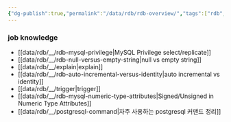 ```yaml
---
{"dg-publish":true,"permalink":"/data/rdb/rdb-overview/","tags":["rdb","overview"]}
---
```



### job knowledge


- [[data/rdb/__/rdb-mysql-privilege\|MySQL Privilege select/replicate]]
- [[data/rdb/__/rdb-null-versus-empty-string\|null vs empty string]]
- [[data/rdb/__/explain\|explain]]
- [[data/rdb/__/rdb-auto-incremental-versus-identity\|auto incremental vs identity]]
- [[data/rdb/__/trigger\|trigger]]
- [[data/rdb/__/rdb-mysql-numeric-type-attributes\|Signed/Unsigned in Numeric Type Attributes]]
- [[data/rdb/__/postgresql-command\|자주 사용하는 postgresql 커맨드 정리]]
